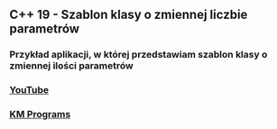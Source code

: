 ## C++ 19 - Szablon klasy o zmiennej liczbie parametrów

### Przykład aplikacji, w której przedstawiam szablon klasy o zmiennej ilości parametrów

### [YouTube](https://www.youtube.com/watch?v=gDkfgsJL5wk&list=PLCXqHvi_kahyB8qML9C9f9AhilkEe8M0b&index=19)
### [KM Programs](https://km-programs.pl/)